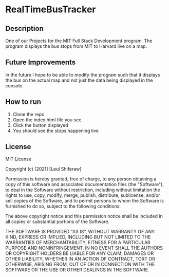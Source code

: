 # RealTimeBusTracker
## Description
One of our Projects for the MIT Full Stack Development program. The program displays the bus stops from MIT to Harvard live on a map.

## Future Improvements
In the future I hope to be able to modify the program such that it displays the bus on the actual map and not just the data being displayed in the console.

## How to run
1. Clone the repo
2. Open the index.html file you see
3. Click the button displayed
4. You should see the stops happening live

## License

MIT License

Copyright (c) [2021] [Leul Shiferaw]

Permission is hereby granted, free of charge, to any person obtaining a copy
of this software and associated documentation files (the "Software"), to deal
in the Software without restriction, including without limitation the rights
to use, copy, modify, merge, publish, distribute, sublicense, and/or sell
copies of the Software, and to permit persons to whom the Software is
furnished to do so, subject to the following conditions:

The above copyright notice and this permission notice shall be included in all
copies or substantial portions of the Software.

THE SOFTWARE IS PROVIDED "AS IS", WITHOUT WARRANTY OF ANY KIND, EXPRESS OR
IMPLIED, INCLUDING BUT NOT LIMITED TO THE WARRANTIES OF MERCHANTABILITY,
FITNESS FOR A PARTICULAR PURPOSE AND NONINFRINGEMENT. IN NO EVENT SHALL THE
AUTHORS OR COPYRIGHT HOLDERS BE LIABLE FOR ANY CLAIM, DAMAGES OR OTHER
LIABILITY, WHETHER IN AN ACTION OF CONTRACT, TORT OR OTHERWISE, ARISING FROM,
OUT OF OR IN CONNECTION WITH THE SOFTWARE OR THE USE OR OTHER DEALINGS IN THE
SOFTWARE.
